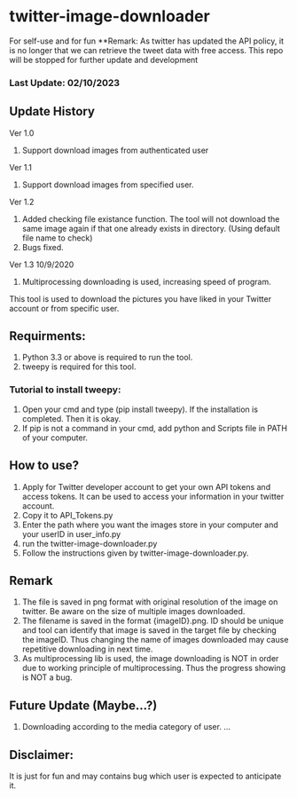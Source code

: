 # twitter-image-downloader
For self-use and for fun
**Remark: As twitter has updated the API policy, it is no longer that we can retrieve the tweet data with free access. This repo will be stopped for further update and development

### Last Update: 02/10/2023

## Update History
Ver 1.0
1.  Support download images from authenticated user

Ver 1.1
1. Support download images from specified user.

Ver 1.2
1. Added checking file existance function. The tool will not download the same image again if that one already exists in directory. (Using default file name to check)
2. Bugs fixed.

Ver 1.3 10/9/2020
1. Multiprocessing downloading is used, increasing speed of program.


This tool is used to download the pictures you have liked in your Twitter account or from specific user.

## Requirments:
1. Python 3.3 or above is required to run the tool.
2. tweepy is required for this tool.

### Tutorial to install tweepy:
1. Open your cmd and type (pip install tweepy). If the installation is completed. Then it is okay.
2. If pip is not a command in your cmd, add python and Scripts file in PATH of your computer.

## How to use?
1.  Apply for Twitter developer account to get your own API tokens and access tokens.
    It can be used to access your information in your twitter account.
2.  Copy it to API_Tokens.py 
3.  Enter the path where you want the images store in your computer and your userID in user_info.py
4.  run the twitter-image-downloader.py
5.  Follow the instructions given by twitter-image-downloader.py.

## Remark
1.  The file is saved in png format with original resolution of the image on twitter. Be aware on the size of multiple images downloaded.
2.  The filename is saved in the format {imageID}.png. ID should be unique and tool can identify that image is saved in the target file by checking the imageID. Thus changing the     name of images downloaded may cause repetitive downloading in next time.
3.  As multiprocessing lib is used, the image downloading is NOT in order due to working principle of multiprocessing. Thus the progress showing is NOT a bug.

## Future Update (Maybe...?)
1.  Downloading according to the media category of user.
...

## Disclaimer:
It is just for fun and may contains bug which user is expected to anticipate it.
